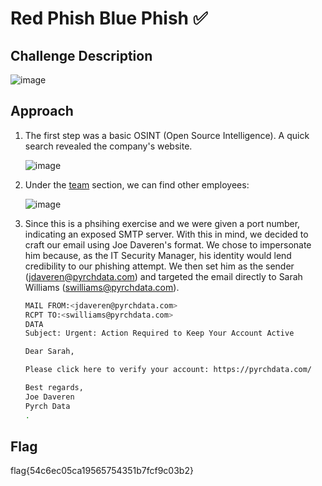# Red Phish Blue Phish ✅

## Challenge Description

![image](https://github.com/user-attachments/assets/db9fa560-2d7e-4d90-a476-82b759285fb9)

## Approach

1. The first step was a basic OSINT (Open Source Intelligence). A quick search revealed the company's website.

   ![image](https://github.com/user-attachments/assets/652bf541-ec6f-4e0d-a2a3-b5a8df8ec93e)

2. Under the [team](https://pyrchdata.com/team) section, we can find other employees:

   ![image](https://github.com/user-attachments/assets/814dafbb-ec2d-4bcd-88e7-e000dbc248c9)

3. Since this is a phsihing exercise and we were given a port number, indicating an exposed SMTP server. With this in mind, we decided to craft our email using Joe Daveren's format. We chose to impersonate him because, as the IT Security Manager, his identity would lend credibility to our phishing attempt. We then set him as the sender (jdaveren@pyrchdata.com) and targeted the email directly to Sarah Williams (swilliams@pyrchdata.com).

   ```bash
   MAIL FROM:<jdaveren@pyrchdata.com>
   RCPT TO:<swilliams@pyrchdata.com>
   DATA
   Subject: Urgent: Action Required to Keep Your Account Active

   Dear Sarah,

   Please click here to verify your account: https://pyrchdata.com/

   Best regards,
   Joe Daveren
   Pyrch Data
   .
   ```

## Flag
flag{54c6ec05ca19565754351b7fcf9c03b2}
